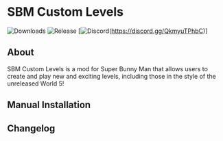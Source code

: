 # SBM Custom Levels
![Downloads](https://img.shields.io/github/downloads/flarfo/SBM-Custom-Levels/total?style=plastic)
![Release](https://img.shields.io/github/v/release/flarfo/SBM-Custom-Levels)
[![Discord](https://img.shields.io/discord/1012553301843259402?label=Discord&logo=Discord&logoColor=%237289DA&style=plastic)(https://discord.gg/QkmyuTPhbC)]

## About
SBM Custom Levels is a mod for Super Bunny Man that allows users to create and play new and exciting levels, including those in the style of the unreleased World 5!

## Manual Installation

## Changelog
